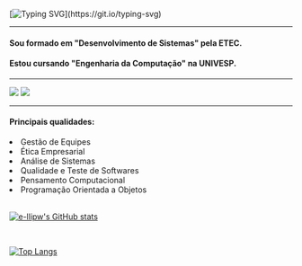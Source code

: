 <!-- README Utilizado no perfil do GitHub -->
[![Typing SVG](https://readme-typing-svg.demolab.com?font=Fira+Code&pause=1000&random=false&width=435&lines=Ol%C3%A1%2C+sou+o+Ellias.+Bem-vindo+ao+meu+GitHub!)](https://git.io/typing-svg)
<hr>
<h4> Sou formado em "Desenvolvimento de Sistemas" pela ETEC. </h3>
<h4> Estou cursando "Engenharia da Computação" na UNIVESP. </h3>
<hr>

<a href="https://instagram.com/_ellipa" target="_blank"><img src="https://img.shields.io/badge/-Instagram-%23E4405F?style=for-the-badge&logo=instagram&logoColor=white" target="_blank"></a>
<a href="https://linkedin.com/in/ellias-santos" target="_blank"><img src="https://img.shields.io/badge/LinkedIn-0077B5?style=for-the-badge&logo=linkedin&logoColor=white" target="_blank"></a>

<hr>
<h4> Principais qualidades: </h4>
<li> Gestão de Equipes </li>
<li> Ética Empresarial </li>
<li> Análise de Sistemas </li>
<li> Qualidade e Teste de Softwares </li>
<li> Pensamento Computacional </li>
<li> Programação Orientada a Objetos </li>

<br>

[![e-llipw's GitHub stats](https://github-readme-stats.vercel.app/api?username=e-llipw&show_icons=true&theme=transparent)](https://github.com/e-llipw)

<br>

[![Top Langs](https://github-readme-stats.vercel.app/api/top-langs/?username=e-llipw&theme=transparent)](https://github.com/e-llipw)
